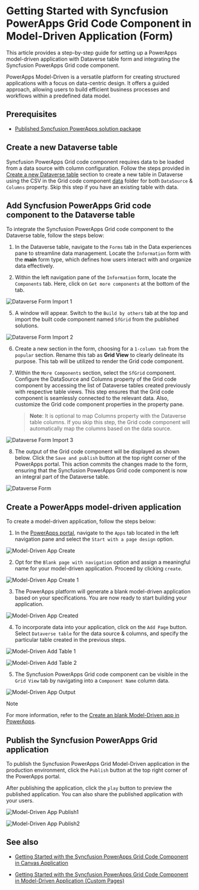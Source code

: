 # Getting Started with Syncfusion PowerApps Grid Code Component in Model-Driven Application (Form)

This article provides a step-by-step guide for setting up a PowerApps model-driven application with Dataverse table form and integrating the Syncfusion PowerApps Grid code component.

PowerApps Model-Driven is a versatile platform for creating structured applications with a focus on data-centric design. It offers a guided approach, allowing users to build efficient business processes and workflows within a predefined data model.

## Prerequisites

- [Published Syncfusion PowerApps solution package](../../README.md#deploying-the-solution-package-in-the-powerapps-portal)

## Create a new Dataverse table

Syncfusion PowerApps Grid code component requires data to be loaded from a data source with column configuration. Follow the steps provided in [Create a new Dataverse table](../common/faq.md#how-to-create-a-new-dataverse-table) section to create a new table in Dataverse using the CSV in the Grid code component [data](../../components/grids/data/) folder for both `DataSource` & `Columns` property. Skip this step if you have an existing table with data.

## Add Syncfusion PowerApps Grid code component to the Dataverse table

To integrate the Syncfusion PowerApps Grid code component to the Dataverse table, follow the steps below:

1. In the Dataverse table, navigate to the `Forms` tab in the Data experiences pane to streamline data management. Locate the `Information` form with the **main** form type, which defines how users interact with and organize data effectively.

2. Within the left navigation pane of the `Information` form, locate the `Components` tab. Here, click on `Get more components` at the bottom of the tab.

![Dataverse Form Import 1](../images/common/MD-PP-Import1.png)

5. A window will appear. Switch to the `Build by others` tab at the top and import the built code component named `SfGrid` from the published solutions.

![Dataverse Form Import 2](../images/grids/MD-PP-Import2.png)

6. Create a new section in the form, choosing for a `1-column tab` from the `popular` section. Rename this tab as **Grid View** to clearly delineate its purpose. This tab will be utilized to render the Grid code component.

7. Within the `More Components` section, select the `SfGrid` component. Configure the DataSource and Columns property of the Grid code component by accessing the list of Dataverse tables created previously with respective table views. This step ensures that the Grid code component is seamlessly connected to the relevant data. Also, customize the Grid code component properties in the property pane.

   > **Note**: It is optional to map Columns property with the Dataverse table columns. If you skip this step, the Grid code component will automatically map the columns based on the data source.

![Dataverse Form Import 3](../images/grids/MD-PP-Import3.png)

8. The output of the Grid code component will be displayed as shown below. Click the `Save and publish` button at the top right corner of the PowerApps portal. This action commits the changes made to the form, ensuring that the Syncfusion PowerApps Grid code component is now an integral part of the Dataverse table.

![Dataverse Form](../images/grids/MD-DataverseForm.png)

## Create a PowerApps model-driven application

To create a model-driven application, follow the steps below:

1. In the [PowerApps portal](https://make.powerapps.com/), navigate to the `Apps` tab located in the left navigation pane and select the `Start with a page design` option.

![Model-Driven App Create](../images/common/CV-App.png)

2. Opt for the `Blank page with navigation` option and assign a meaningful name for your model-driven application. Proceed by clicking `create`.

![Model-Driven App Create 1](../images/common/CV-App1.png)

3. The PowerApps platform will generate a blank model-driven application based on your specifications. You are now ready to start building your application.

![Model-Driven App Created](../images/common/MD-Created.png)

4. To incorporate data into your application, click on the `Add Page` button. Select `Dataverse table` for the data source & columns, and specify the particular table created in the previous steps.

![Model-Driven Add Table 1](../images/common/MD-AddTable1.png)

![Model-Driven Add Table 2](../images/common/MD-AddTable2.png)

5. The Syncfusion PowerApps Grid code component can be visible in the `Grid View` tab by navigating into a `Component Name` column data.

![Model-Driven App Output](../images/grids/MD-Output.png)

> [!NOTE]
> For more information, refer to the [Create an blank Model-Driven app in PowerApps](https://learn.microsoft.com/en-us/power-apps/maker/model-driven-apps/build-app-three-steps).

## Publish the Syncfusion PowerApps Grid application

To publish the Syncfusion PowerApps Grid Model-Driven application in the production environment, click the `Publish` button at the top right corner of the PowerApps portal.

After publishing the application, click the `play` button to preview the published application. You can also share the published application with your users.

![Model-Driven App Publish1](../images/grids/MD-Publish1.png)

![Model-Driven App Publish2](../images/grids/MD-Publish2.png)

## See also

- [Getting Started with the Syncfusion PowerApps Grid Code Component in Canvas Application](getting-started-with-canvas.md)

- [Getting Started with the Syncfusion PowerApps Grid Code Component in Model-Driven Application (Custom Pages)](getting-started-with-model-driven-custom-pages.md)
